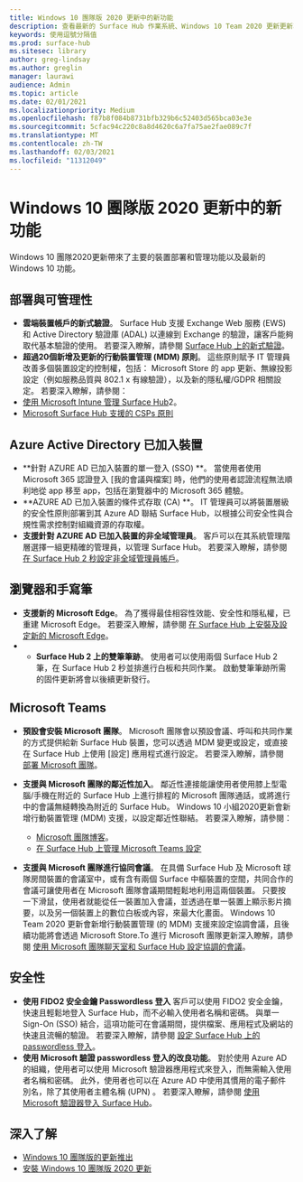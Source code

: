 ```yaml
---
title: Windows 10 團隊版 2020 更新中的新功能
description: 查看最新的 Surface Hub 作業系統、Windows 10 Team 2020 更新更新功能。
keywords: 使用逗號分隔值
ms.prod: surface-hub
ms.sitesec: library
author: greg-lindsay
ms.author: greglin
manager: laurawi
audience: Admin
ms.topic: article
ms.date: 02/01/2021
ms.localizationpriority: Medium
ms.openlocfilehash: f87b8f084b8731bfb329b6c52403d565bca03e3e
ms.sourcegitcommit: 5cfac94c220c8a8d4620c6a7fa75ae2fae089c7f
ms.translationtype: MT
ms.contentlocale: zh-TW
ms.lasthandoff: 02/03/2021
ms.locfileid: "11312049"
---
```

# Windows 10 團隊版 2020 更新中的新功能

Windows 10 團隊2020更新帶來了主要的裝置部署和管理功能以及最新的 Windows 10 功能。

##  部署與可管理性

- **雲端裝置帳戶的新式驗證**。 Surface Hub 支援 Exchange Web 服務 (EWS) 和 Active Directory 驗證庫 (ADAL) 以連線到 Exchange 的驗證，讓客戶能夠取代基本驗證的使用。 若要深入瞭解，請參閱 [Surface Hub 上的新式驗證](https://docs.microsoft.com/surface-hub/surface-hub-modern-auth)。
- **超過20個新增及更新的行動裝置管理 (MDM) 原則**。      這些原則賦予 IT 管理員改善多個裝置設定的控制權，包括： Microsoft Store 的 app 更新、無線投影設定（例如服務品質與 802.1 x 有線驗證），以及新的隱私權/GDPR 相關設定。 若要深入瞭解，請參閱： 
- [使用 Microsoft Intune 管理 Surface Hub](surface-hub-2s-manage-intune.md)2。
- [Microsoft Surface Hub 支援的 CSPs 原則](https://docs.microsoft.com//windows/client-management/mdm/policy-csps-supported-by-surface-hub)

##  Azure Active Directory 已加入裝置

- **針對 AZURE AD 已加入裝置的單一登入 (SSO) **。 當使用者使用 Microsoft 365 認證登入 [我的會議與檔案] 時，他們的使用者認證流程無法順利地從 app 移至 app，包括在瀏覽器中的 Microsoft 365 體驗。
- **AZURE AD 已加入裝置的條件式存取 (CA) **。       IT 管理員可以將裝置層級的安全性原則部署到其 Azure AD 聯結 Surface Hub，以根據公司安全性與合規性需求控制對組織資源的存取權。
- **支援針對 AZURE AD 已加入裝置的非全域管理員**。 客戶可以在其系統管理階層選擇一組更精確的管理員，以管理 Surface Hub。 若要深入瞭解，請參閱 [在 Surface Hub 2 秒設定非全域管理員帳戶](surface-hub-2s-nonglobal-admin.md)。


## 瀏覽器和手寫筆

- **支援新的 Microsoft Edge**。 為了獲得最佳相容性效能、安全性和隱私權，已重建 Microsoft Edge。 若要深入瞭解，請參閱 [在 Surface Hub 上安裝及設定新的 Microsoft Edge](https://docs.microsoft.com/surface-hub/surface-hub-install-chromium-edge)。
- - **Surface Hub 2 上的雙筆筆跡**。   使用者可以使用兩個 Surface Hub 2 筆，在 Surface Hub 2 秒並排進行白板和共同作業。 啟動雙筆筆跡所需的固件更新將會以後續更新發行。

## Microsoft Teams  

- **預設會安裝 Microsoft 團隊**。        Microsoft 團隊會以預設會議、呼叫和共同作業的方式提供給新 Surface Hub 裝置，您可以透過 MDM 變更或設定，或直接在 Surface Hub 上使用 [設定] 應用程式進行設定。 若要深入瞭解，請參閱 [部署 Microsoft 團隊](https://docs.microsoft.com/MicrosoftTeams/teams-surface-hub)。
- **支援與 Microsoft 團隊的鄰近性加入**。  鄰近性連接能讓使用者使用膝上型電腦/手機在附近的 Surface Hub 上進行排程的 Microsoft 團隊通話，或將進行中的會議無縫轉換為附近的 Surface Hub。 Windows 10 小組2020更新會新增行動裝置管理 (MDM) 支援，以設定鄰近性聯結。 若要深入瞭解，請參閱： 

  - [Microsoft 團隊博客](https://techcommunity.microsoft.com/t5/microsoft-teams-blog/microsoft-teams-devices-for-shared-spaces-july-and-august-update/ba-p/1604833)。 
  - [在 Surface Hub 上管理 Microsoft Teams 設定](https://docs.microsoft.com/microsoftteams/rooms/surface-hub-manage-config)

- **支援與 Microsoft 團隊進行協同會議**。 在具備 Surface Hub 及 Microsoft 球隊房間裝置的會議室中，或有含有兩個 Surface 中樞裝置的空間，共同合作的會議可讓使用者在 Microsoft 團隊會議期間輕鬆地利用這兩個裝置。 只要按一下滑鼠，使用者就能從任一裝置加入會議，並透過在單一裝置上顯示影片摘要，以及另一個裝置上的數位白板或內容，來最大化畫面。 Windows 10 Team 2020 更新會新增行動裝置管理 (的 MDM) 支援來設定協調會議，且後續功能將會透過 Microsoft Store.To 進行 Microsoft 團隊更新深入瞭解，請參閱 [使用 Microsoft 團隊聊天室和 Surface Hub 設定協調的會議](https://docs.microsoft.com/microsoftteams/rooms/coordinated-meetings)。

## 安全性

- **使用 FIDO2 安全金鑰 Passwordless 登入**     客戶可以使用 FIDO2 安全金鑰，快速且輕鬆地登入 Surface Hub，而不必輸入使用者名稱和密碼。 與單一 Sign-On (SSO) 結合，這項功能可在會議期間，提供檔案、應用程式及網站的快速且流暢的驗證。 若要深入瞭解，請參閱 [設定 Surface Hub 上的 passwordless 登入](https://docs.microsoft.com/surface-hub/surface-hub-2s-phone-authenticate)。
- **使用 Microsoft 驗證 passwordless 登入的改良功能**。  對於使用 Azure AD 的組織，使用者可以使用 Microsoft 驗證器應用程式來登入，而無需輸入使用者名稱和密碼。 此外，使用者也可以在 Azure AD 中使用其慣用的電子郵件別名，除了其使用者主體名稱 (UPN) 。 若要深入瞭解，請參閱 [使用 Microsoft 驗證器登入 Surface Hub](https://docs.microsoft.com/surface-hub/surface-hub-authenticator-app)。


## 深入了解

- [Windows 10 團隊版的更新推出](https://techcommunity.microsoft.com/t5/surface-it-pro-blog/update-to-the-windows-10-team-rollout/ba-p/1669655)
- [安裝 Windows 10 團隊版 2020 更新](surface-hub-2020-update.md)  
 